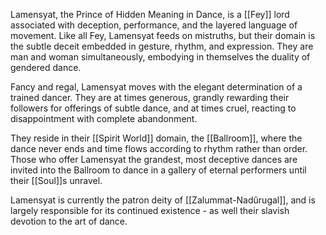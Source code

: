 Lamensyat, the Prince of Hidden Meaning in Dance, is a [[Fey]] lord associated with deception, performance, and the layered language of movement. Like all Fey, Lamensyat feeds on mistruths, but their domain is the subtle deceit embedded in gesture, rhythm, and expression. They are man and woman simultaneously, embodying in themselves the duality of gendered dance.

Fancy and regal, Lamensyat moves with the elegant determination of a trained dancer. They are at times generous, grandly rewarding their followers for offerings of subtle dance, and at times cruel, reacting to disappointment with complete abandonment.

They reside in their [[Spirit World]] domain, the [[Ballroom]], where the dance never ends and time flows according to rhythm rather than order. Those who offer Lamensyat the grandest, most deceptive dances are invited into the Ballroom to dance in a gallery of eternal performers until their [[Soul]]s unravel.

Lamensyat is currently the patron deity of [[Zalummat-Nadûrugal]], and is largely responsible for its continued existence - as well their slavish devotion to the art of dance.
